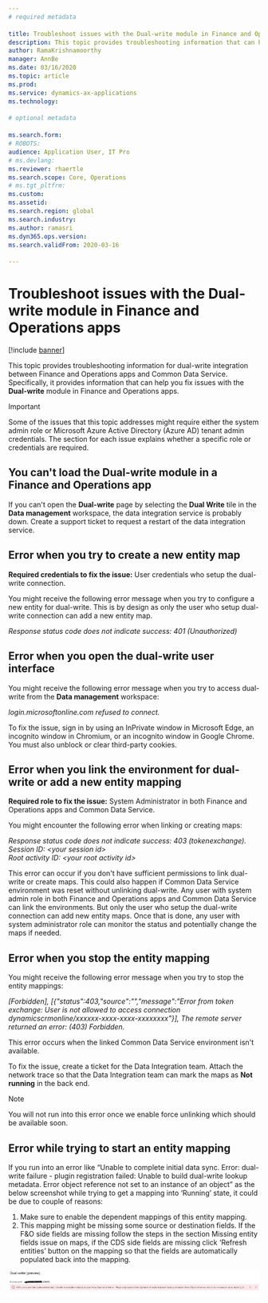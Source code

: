 ```yaml
---
# required metadata

title: Troubleshoot issues with the Dual-write module in Finance and Operations apps
description: This topic provides troubleshooting information that can help you fix issues with the Dual-write module in Finance and Operations apps.
author: RamaKrishnamoorthy 
manager: AnnBe
ms.date: 03/16/2020
ms.topic: article
ms.prod: 
ms.service: dynamics-ax-applications
ms.technology: 

# optional metadata

ms.search.form: 
# ROBOTS: 
audience: Application User, IT Pro
# ms.devlang: 
ms.reviewer: rhaertle
ms.search.scope: Core, Operations
# ms.tgt_pltfrm: 
ms.custom: 
ms.assetid: 
ms.search.region: global
ms.search.industry: 
ms.author: ramasri
ms.dyn365.ops.version: 
ms.search.validFrom: 2020-03-16

---
```


# Troubleshoot issues with the Dual-write module in Finance and Operations apps

[!include [banner](../../includes/banner.md)]



This topic provides troubleshooting information for dual-write integration between Finance and Operations apps and Common Data Service. Specifically, it provides information that can help you fix issues with the **Dual-write** module in Finance and Operations apps.

> [!IMPORTANT]
> Some of the issues that this topic addresses might require either the system admin role or Microsoft Azure Active Directory (Azure AD) tenant admin credentials. The section for each issue explains whether a specific role or credentials are required.

## You can't load the Dual-write module in a Finance and Operations app

If you can't open the **Dual-write** page by selecting the **Dual Write** tile in the **Data management** workspace, the data integration service is probably down. Create a support ticket to request a restart of the data integration service.

## Error when you try to create a new entity map

**Required credentials to fix the issue:** User credentials who setup the dual-write connection. 

You might receive the following error message when you try to configure a new entity for dual-write. This is by design as only the user who setup dual-write connection can add a new entity map.

*Response status code does not indicate success: 401 (Unauthorized)*


## Error when you open the dual-write user interface

You might receive the following error message when you try to access dual-write from the **Data management** workspace:

*login.microsoftonline.com refused to connect.*

To fix the issue, sign in by using an InPrivate window in Microsoft Edge, an incognito window in Chromium, or an incognito window in Google Chrome. You must also unblock or clear third-party cookies.

## Error when you link the environment for dual-write or add a new entity mapping

**Required role to fix the issue:** System Administrator in both Finance and Operations apps and Common Data Service.

You might encounter the following error when linking or creating maps:

*Response status code does not indicate success: 403 (tokenexchange).<br>
Session ID: \<your session id\><br>
Root activity ID: \<your root activity id\>*

This error can occur if you don't have sufficient permissions to link dual-write or create maps. This could also happen if Common Data Service environment was reset without unlinking dual-write. Any user with system admin role in both Finance and Operations apps and Common Data Service can link the environments. But only the user who setup the dual-write connection can add new entity maps. Once that is done, any user with system administrator role can monitor the status and potentially change the maps if needed. 

## Error when you stop the entity mapping

You might receive the following error message when you try to stop the entity mappings:

*\[Forbidden\], \[{"status":403,"source":"","message":"Error from token exchange:
User is not allowed to access connection
dynamicscrmonline/xxxxxx-xxxx-xxxx-xxxxxxxx"}\], The remote server returned an
error: (403) Forbidden.*

This error occurs when the linked Common Data Service environment isn't available. 

To fix the issue, create a ticket for the Data Integration team. Attach the network trace so that the Data Integration team can mark the maps as **Not running** in the back end.

> [!Note] 
> You will not run into this error once we enable force unlinking which should be available soon.

## Error while trying to start an entity mapping

If you run into an error like “Unable to complete initial data sync. Error: dual-write failure - plugin registration failed: Unable to build dual-write lookup metadata. Error object reference not set to an instance of an object” as the below screenshot while trying to get a mapping into ‘Running’ state, it could be due to couple of reasons:
1.	Make sure to enable the dependent mappings of this entity mapping.
2.	This mapping might be missing some source or destination fields. If the F&O side fields are missing follow the steps in the section Missing entity fields issue on maps, if the CDS side fields are missing click ‘Refresh entities’ button on the mapping so that the fields are automatically populated back into the mapping.


![Error while trying to start an entity map](media/tsg-error-starting-entity-map.png)

